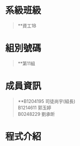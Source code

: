 # **系級班級**
>**資工1B
# **組別號碼**
>**第11組

# **成員資訊**
>**B1204195 司徒尚宇(組長)  
>B1214611 郭玉婷  
>B0248229 劉承昕  
# **程式介紹**
